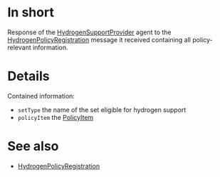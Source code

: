 # In short

Response of the [HydrogenSupportProvider](../Abilities/HydrogenSupportProvider.md) agent to the [HydrogenPolicyRegistration](./HydrogenPolicyRegistration.md) message it received containing all policy-relevant information.

# Details

Contained information:

* `setType` the name of the set eligible for hydrogen support
* `policyItem` the [PolicyItem](../Modules/PolicyItem(Hydrogen).md)

# See also 

* [HydrogenPolicyRegistration](./HydrogenPolicyRegistration.md)